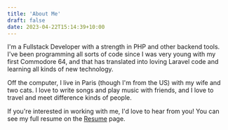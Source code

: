 ```yaml
---
title: 'About Me'
draft: false
date: 2023-04-22T15:14:39+10:00
---
```


I'm a Fullstack Developer with a strength in PHP and other backend tools. I've been programming all sorts of code since I was very young with my first Commodore 64, and that has translated into loving Laravel code and learning all kinds of new technology.

Off the computer, I live in Paris (though I'm from the US) with my wife and two cats. I love to write songs and play music with friends, and I love to travel and meet difference kinds of people.

If you're interested in working with me, I'd love to hear from you! You can see my full resume on the [Resume](/resume) page.
